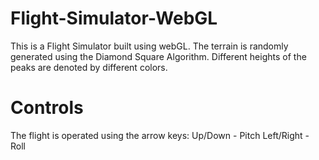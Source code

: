 # Flight-Simulator-WebGL

This is a Flight Simulator built using webGL. 
The terrain is randomly generated using the Diamond Square Algorithm. Different heights of the peaks are denoted by different colors.
# Controls
The flight is operated using the arrow keys:
  Up/Down - Pitch
  Left/Right - Roll

